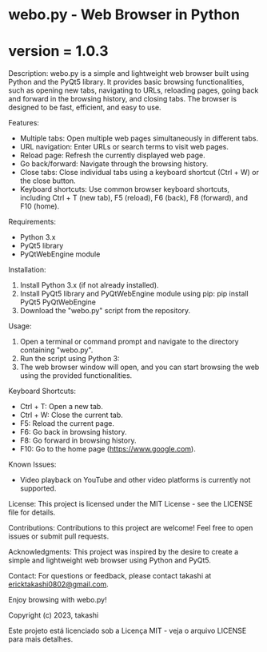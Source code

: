 # webo.py - Web Browser in Python
# version = 1.0.3

Description:
webo.py is a simple and lightweight web browser built using Python and the PyQt5 library. It provides basic browsing functionalities, such as opening new tabs, navigating to URLs, reloading pages, going back and forward in the browsing history, and closing tabs. The browser is designed to be fast, efficient, and easy to use.

Features:
- Multiple tabs: Open multiple web pages simultaneously in different tabs.
- URL navigation: Enter URLs or search terms to visit web pages.
- Reload page: Refresh the currently displayed web page.
- Go back/forward: Navigate through the browsing history.
- Close tabs: Close individual tabs using a keyboard shortcut (Ctrl + W) or the close button.
- Keyboard shortcuts: Use common browser keyboard shortcuts, including Ctrl + T (new tab), F5 (reload), F6 (back), F8 (forward), and F10 (home).

Requirements:
- Python 3.x
- PyQt5 library
- PyQtWebEngine module

Installation:
1. Install Python 3.x (if not already installed).
2. Install PyQt5 library and PyQtWebEngine module using pip:
pip install PyQt5 PyQtWebEngine
3. Download the "webo.py" script from the repository.

Usage:
1. Open a terminal or command prompt and navigate to the directory containing "webo.py".
2. Run the script using Python 3:
3. The web browser window will open, and you can start browsing the web using the provided functionalities.

Keyboard Shortcuts:
- Ctrl + T: Open a new tab.
- Ctrl + W: Close the current tab.
- F5: Reload the current page.
- F6: Go back in browsing history.
- F8: Go forward in browsing history.
- F10: Go to the home page (https://www.google.com).

Known Issues:
- Video playback on YouTube and other video platforms is currently not supported.

License:
This project is licensed under the MIT License - see the LICENSE file for details.

Contributions:
Contributions to this project are welcome! Feel free to open issues or submit pull requests.

Acknowledgments:
This project was inspired by the desire to create a simple and lightweight web browser using Python and PyQt5.

Contact:
For questions or feedback, please contact takashi at ericktakashi0802@gmail.com.

Enjoy browsing with webo.py!

Copyright (c) 2023, takashi

Este projeto está licenciado sob a Licença MIT - veja o arquivo LICENSE para mais detalhes.

